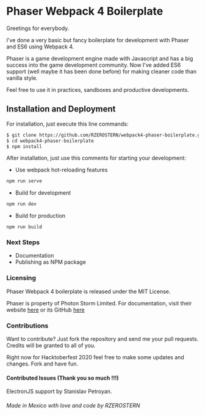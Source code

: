 # Phaser Webpack 4 Boilerplate
Greetings for everybody.

I've done a very basic but fancy boilerplate for development with Phaser and ES6 using Webpack 4.

Phaser is a game development engine made with Javascript and has a big success into the game development community.
Now I've added ES6 support (well maybe it has been done before) for making cleaner code than vanilla style.

Feel free to use it in practices, sandboxes and productive developments.

## Installation and Deployment
For installation, just execute this line commands:

```bash
$ git clone https://github.com/RZEROSTERN/webpack4-phaser-boilerplate.git
$ cd webpack4-phaser-boilerplate
$ npm install
```

After installation, just use this comments for starting your development:

- Use webpack hot-reloading features
```bash
npm run serve
```
- Build for development
```bash
npm run dev
```
- Build for production
```
npm run build
```

### Next Steps

- Documentation
- Publishing as NPM package

### Licensing
Phaser Webpack 4 boilerplate is released under the MIT License.

Phaser is property of Photon Storm Limited. For documentation, visit their website [here](http://phaser.io/) or its 
GitHub [here](https://github.com/photonstorm/phaser)

### Contributions
Want to contribute? Just fork the repository and send me your pull requests. Credits will be granted to all of you.

Right now for Hacktoberfest 2020 feel free to make some updates and changes. Fork and have fun.

#### Contributed Issues (Thank you so much !!!)
ElectronJS support by Stanislav Petroyan. 

###### Made in Mexico with love and code by RZEROSTERN

